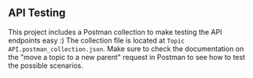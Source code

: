 ## API Testing

This project includes a Postman collection to make testing the API endpoints easy :)
The collection file is located at `Topic API.postman_collection.json`.
Make sure to check the documentation on the "move a topic to a new parent" request in Postman to see how to test the possible scenarios.
